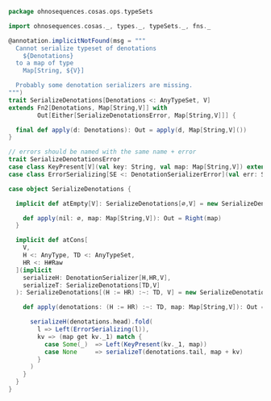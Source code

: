 
```scala
package ohnosequences.cosas.ops.typeSets

import ohnosequences.cosas._, types._, typeSets._, fns._

@annotation.implicitNotFound(msg = """
  Cannot serialize typeset of denotations
    ${Denotations}
  to a map of type
    Map[String, ${V}]

  Probably some denotation serializers are missing.
""")
trait SerializeDenotations[Denotations <: AnyTypeSet, V]
extends Fn2[Denotations, Map[String,V]] with
        Out[Either[SerializeDenotationsError, Map[String,V]]] {

  final def apply(d: Denotations): Out = apply(d, Map[String,V]())
}

// errors should be named with the same name + error
trait SerializeDenotationsError
case class KeyPresent[V](val key: String, val map: Map[String,V]) extends SerializeDenotationsError
case class ErrorSerializing[SE <: DenotationSerializerError](val err: SE) extends SerializeDenotationsError

case object SerializeDenotations {

  implicit def atEmpty[V]: SerializeDenotations[∅,V] = new SerializeDenotations[∅,V] {

    def apply(nil: ∅, map: Map[String,V]): Out = Right(map)
  }

  implicit def atCons[
    V,
    H <: AnyType, TD <: AnyTypeSet,
    HR <: H#Raw
  ](implicit
    serializeH: DenotationSerializer[H,HR,V],
    serializeT: SerializeDenotations[TD,V]
  ): SerializeDenotations[(H := HR) :~: TD, V] = new SerializeDenotations[(H := HR) :~: TD, V] {

    def apply(denotations: (H := HR) :~: TD, map: Map[String,V]): Out = {

      serializeH(denotations.head).fold(
        l => Left(ErrorSerializing(l)),
        kv => (map get kv._1) match {
          case Some(_)  => Left(KeyPresent(kv._1, map))
          case None     => serializeT(denotations.tail, map + kv)
        }
      )
    }
  }
}

```




[test/scala/cosas/asserts.scala]: ../../../../../test/scala/cosas/asserts.scala.md
[test/scala/cosas/DenotationTests.scala]: ../../../../../test/scala/cosas/DenotationTests.scala.md
[test/scala/cosas/SubsetTypesTests.scala]: ../../../../../test/scala/cosas/SubsetTypesTests.scala.md
[test/scala/cosas/EqualityTests.scala]: ../../../../../test/scala/cosas/EqualityTests.scala.md
[test/scala/cosas/PropertyTests.scala]: ../../../../../test/scala/cosas/PropertyTests.scala.md
[test/scala/cosas/RecordTests.scala]: ../../../../../test/scala/cosas/RecordTests.scala.md
[test/scala/cosas/TypeSetTests.scala]: ../../../../../test/scala/cosas/TypeSetTests.scala.md
[test/scala/cosas/TypeUnionTests.scala]: ../../../../../test/scala/cosas/TypeUnionTests.scala.md
[main/scala/cosas/typeUnions.scala]: ../../typeUnions.scala.md
[main/scala/cosas/properties.scala]: ../../properties.scala.md
[main/scala/cosas/records.scala]: ../../records.scala.md
[main/scala/cosas/fns.scala]: ../../fns.scala.md
[main/scala/cosas/types.scala]: ../../types.scala.md
[main/scala/cosas/typeSets.scala]: ../../typeSets.scala.md
[main/scala/cosas/ops/records/Update.scala]: ../records/Update.scala.md
[main/scala/cosas/ops/records/Transform.scala]: ../records/Transform.scala.md
[main/scala/cosas/ops/records/Get.scala]: ../records/Get.scala.md
[main/scala/cosas/ops/typeSets/SerializeDenotations.scala]: SerializeDenotations.scala.md
[main/scala/cosas/ops/typeSets/ParseDenotations.scala]: ParseDenotations.scala.md
[main/scala/cosas/ops/typeSets/Conversions.scala]: Conversions.scala.md
[main/scala/cosas/ops/typeSets/Filter.scala]: Filter.scala.md
[main/scala/cosas/ops/typeSets/Subtract.scala]: Subtract.scala.md
[main/scala/cosas/ops/typeSets/Mappers.scala]: Mappers.scala.md
[main/scala/cosas/ops/typeSets/Union.scala]: Union.scala.md
[main/scala/cosas/ops/typeSets/Reorder.scala]: Reorder.scala.md
[main/scala/cosas/ops/typeSets/Take.scala]: Take.scala.md
[main/scala/cosas/ops/typeSets/Representations.scala]: Representations.scala.md
[main/scala/cosas/ops/typeSets/Pop.scala]: Pop.scala.md
[main/scala/cosas/ops/typeSets/Replace.scala]: Replace.scala.md
[main/scala/cosas/equality.scala]: ../../equality.scala.md